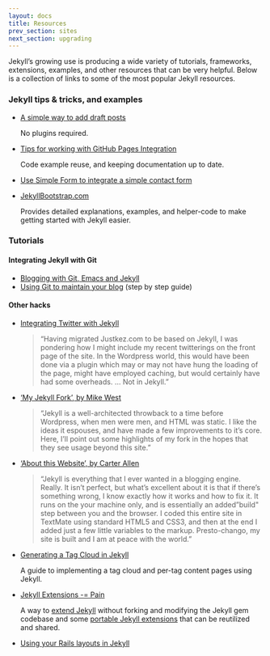 ```yaml
---
layout: docs
title: Resources
prev_section: sites
next_section: upgrading
---
```


Jekyll’s growing use is producing a wide variety of tutorials, frameworks, extensions, examples, and other resources that can be very helpful. Below is a collection of links to some of the most popular Jekyll resources.

### Jekyll tips & tricks, and examples

- [A simple way to add draft posts](https://gist.github.com/2870636)

  No plugins required.

- [Tips for working with GitHub Pages Integration](https://gist.github.com/2890453)

  Code example reuse, and keeping documentation up to date.

- [Use Simple Form to integrate a simple contact
  form](http://getsimpleform.com/)
- [JekyllBootstrap.com](http://jekyllbootstrap.com)

  Provides detailed explanations, examples, and helper-code to make
  getting started with Jekyll easier.

### Tutorials

#### Integrating Jekyll with Git

- [Blogging with Git, Emacs and Jekyll](http://metajack.im/2009/01/23/blogging-with-git-emacs-and-jekyll/)
- [Using Git to maintain your blog](http://matedriven.com.ar/2009/04/28/using-git-to-maintain-your-blog.html) (step by step guide)

#### Other hacks

- [Integrating Twitter with Jekyll](http://www.justkez.com/integrating-twitter-with-jekyll/)
  > “Having migrated Justkez.com to be based on Jekyll, I was pondering how I might include my recent twitterings on the front page of the site. In the Wordpress world, this would have been done via a plugin which may or may not have hung the loading of the page, might have employed caching, but would certainly have had some overheads. … Not in Jekyll.”
- [‘My Jekyll Fork’, by Mike West](http://mikewest.org/2009/11/my-jekyll-fork)
  > “Jekyll is a well-architected throwback to a time before Wordpress, when men were men, and HTML was static. I like the ideas it espouses, and have made a few improvements to it’s core. Here, I’ll point out some highlights of my fork in the hopes that they see usage beyond this site.”
- [‘About this Website’, by Carter Allen](http://cartera.me/2010/08/12/about-this-website/)
  > “Jekyll is everything that I ever wanted in a blogging engine. Really. It isn’t perfect, but what’s excellent about it is that if there’s something wrong, I know exactly how it works and how to fix it. It runs on the your machine only, and is essentially an added”build" step between you and the browser. I coded this entire site in TextMate using standard HTML5 and CSS3, and then at the end I added just a few little variables to the markup. Presto-chango, my site is built and I am at peace with the world.”
- [Generating a Tag Cloud in Jekyll](http://www.justkez.com/generating-a-tag-cloud-in-jekyll/)

  A guide to implementing a tag cloud and per-tag content pages using Jekyll.

- [Jekyll Extensions -= Pain](http://rfelix.com/2010/01/19/jekyll-extensions-minus-equal-pain/)

  A way to [extend Jekyll](http://github.com/rfelix/jekyll_ext) without forking and modifying the Jekyll gem codebase and some [portable Jekyll extensions](http://wiki.github.com/rfelix/jekyll_ext/extensions) that can be reutilized and shared.

- [Using your Rails layouts in Jekyll](http://numbers.brighterplanet.com/2010/08/09/sharing-rails-views-with-jekyll)
